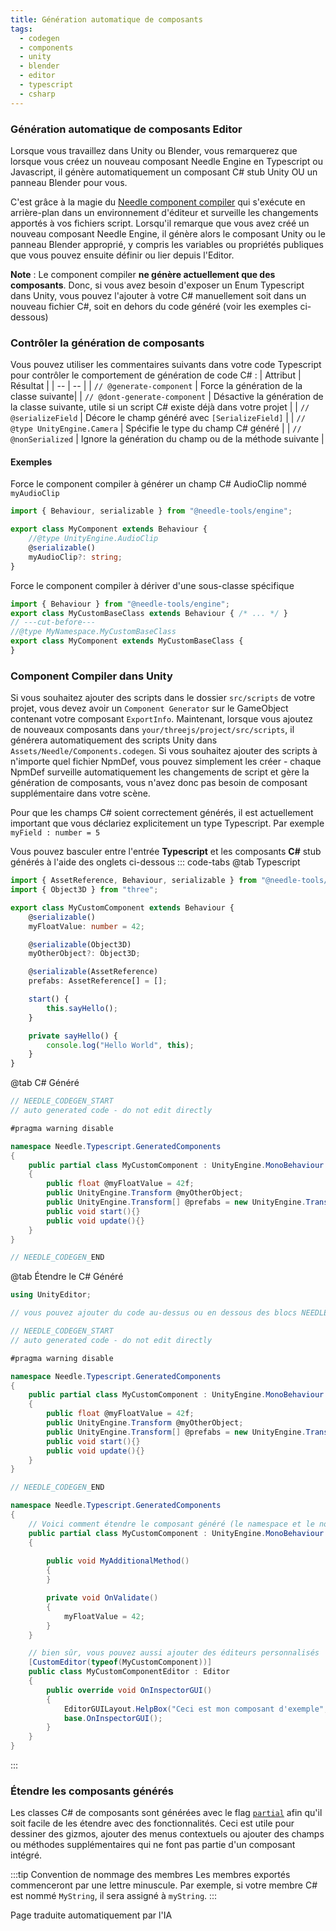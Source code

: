 ```yaml
---
title: Génération automatique de composants
tags:
  - codegen
  - components
  - unity
  - blender
  - editor
  - typescript
  - csharp
---
```


### Génération automatique de composants Editor

Lorsque vous travaillez dans Unity ou Blender, vous remarquerez que lorsque vous créez un nouveau composant Needle Engine en Typescript ou Javascript, il génère automatiquement un composant C# stub Unity OU un panneau Blender pour vous.

C'est grâce à la magie du [Needle component compiler](https://www.npmjs.com/package/@needle-tools/needle-component-compiler) qui s'exécute en arrière-plan dans un environnement d'éditeur et surveille les changements apportés à vos fichiers script. Lorsqu'il remarque que vous avez créé un nouveau composant Needle Engine, il génère alors le composant Unity ou le panneau Blender approprié, y compris les variables ou propriétés publiques que vous pouvez ensuite définir ou lier depuis l'Editor.


**Note** : Le component compiler **ne génère actuellement que des composants**. Donc, si vous avez besoin d'exposer un Enum Typescript dans Unity, vous pouvez l'ajouter à votre C# manuellement soit dans un nouveau fichier C#, soit en dehors du code généré (voir les exemples ci-dessous)


### Contrôler la génération de composants
Vous pouvez utiliser les commentaires suivants dans votre code Typescript pour contrôler le comportement de génération de code C# :
| Attribut | Résultat |
| -- | -- |
| `// @generate-component` | Force la génération de la classe suivante|
| `// @dont-generate-component` | Désactive la génération de la classe suivante, utile si un script C# existe déjà dans votre projet |
| `// @serializeField` | Décore le champ généré avec `[SerializeField]` |
| `// @type UnityEngine.Camera` | Spécifie le type du champ C# généré |
| `// @nonSerialized` | Ignore la génération du champ ou de la méthode suivante |

#### Exemples

Force le component compiler à générer un champ C# AudioClip nommé `myAudioClip`
```ts twoslash
import { Behaviour, serializable } from "@needle-tools/engine";

export class MyComponent extends Behaviour {
	//@type UnityEngine.AudioClip
	@serializable()
	myAudioClip?: string;
}

```

Force le component compiler à dériver d'une sous-classe spécifique
```ts twoslash
import { Behaviour } from "@needle-tools/engine";
export class MyCustomBaseClass extends Behaviour { /* ... */ }
// ---cut-before---
//@type MyNamespace.MyCustomBaseClass
export class MyComponent extends MyCustomBaseClass {
}
```


### Component Compiler dans Unity
Si vous souhaitez ajouter des scripts dans le dossier ``src/scripts`` de votre projet, vous devez avoir un ``Component Generator`` sur le GameObject contenant votre composant ``ExportInfo``.
Maintenant, lorsque vous ajoutez de nouveaux composants dans ``your/threejs/project/src/scripts``, il générera automatiquement des scripts Unity dans `Assets/Needle/Components.codegen`.
Si vous souhaitez ajouter des scripts à n'importe quel fichier NpmDef, vous pouvez simplement les créer - chaque NpmDef surveille automatiquement les changements de script et gère la génération de composants, vous n'avez donc pas besoin de composant supplémentaire dans votre scène.

Pour que les champs C# soient correctement générés, il est actuellement important que vous déclariez explicitement un type Typescript. Par exemple ``myField : number = 5``

Vous pouvez basculer entre l'entrée **Typescript** et les composants **C#** stub générés à l'aide des onglets ci-dessous
::: code-tabs
@tab Typescript
```ts twoslash
import { AssetReference, Behaviour, serializable } from "@needle-tools/engine";
import { Object3D } from "three";

export class MyCustomComponent extends Behaviour {
    @serializable()
    myFloatValue: number = 42;

    @serializable(Object3D)
    myOtherObject?: Object3D;

    @serializable(AssetReference)
    prefabs: AssetReference[] = [];

    start() {
        this.sayHello();
    }

    private sayHello() {
        console.log("Hello World", this);
    }
}
```
@tab C# Généré
```csharp
// NEEDLE_CODEGEN_START
// auto generated code - do not edit directly

#pragma warning disable

namespace Needle.Typescript.GeneratedComponents
{
	public partial class MyCustomComponent : UnityEngine.MonoBehaviour
	{
		public float @myFloatValue = 42f;
		public UnityEngine.Transform @myOtherObject;
		public UnityEngine.Transform[] @prefabs = new UnityEngine.Transform[]{ };
		public void start(){}
		public void update(){}
	}
}

// NEEDLE_CODEGEN_END
```
@tab Étendre le C# Généré
```csharp
using UnityEditor;

// vous pouvez ajouter du code au-dessus ou en dessous des blocs NEEDLE_CODEGEN_

// NEEDLE_CODEGEN_START
// auto generated code - do not edit directly

#pragma warning disable

namespace Needle.Typescript.GeneratedComponents
{
	public partial class MyCustomComponent : UnityEngine.MonoBehaviour
	{
		public float @myFloatValue = 42f;
		public UnityEngine.Transform @myOtherObject;
		public UnityEngine.Transform[] @prefabs = new UnityEngine.Transform[]{ };
		public void start(){}
		public void update(){}
	}
}

// NEEDLE_CODEGEN_END

namespace Needle.Typescript.GeneratedComponents
{
    // Voici comment étendre le composant généré (le namespace et le nom de classe doivent correspondre !)
	public partial class MyCustomComponent : UnityEngine.MonoBehaviour
	{
		
		public void MyAdditionalMethod()
		{
		}

		private void OnValidate()
		{
			myFloatValue = 42;
		}
	}

    // bien sûr, vous pouvez aussi ajouter des éditeurs personnalisés
	[CustomEditor(typeof(MyCustomComponent))]
	public class MyCustomComponentEditor : Editor
	{
		public override void OnInspectorGUI()
		{
			EditorGUILayout.HelpBox("Ceci est mon composant d'exemple", MessageType.None);
			base.OnInspectorGUI();
		}
	}
}

```
:::


### Étendre les composants générés
Les classes C# de composants sont générées avec le flag [`partial`](https://docs.microsoft.com/en-us/dotnet/csharp/programming-guide/classes-and-structs/partial-classes-and-methods) afin qu'il soit facile de les étendre avec des fonctionnalités. Ceci est utile pour dessiner des gizmos, ajouter des menus contextuels ou ajouter des champs ou méthodes supplémentaires qui ne font pas partie d'un composant intégré.


:::tip Convention de nommage des membres
Les membres exportés commenceront par une lettre minuscule. Par exemple, si votre membre C# est nommé ``MyString``, il sera assigné à ``myString``.
:::


Page traduite automatiquement par l'IA